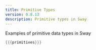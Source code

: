 ```yaml
---
title: Primitive Types
version: 0.8.13
description: Primitive types in Sway
---
```


Examples of primitive data types in Sway

```rust
{{{primitives}}}
```
